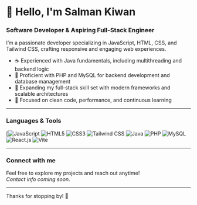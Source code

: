 # 👋 Hello, I'm Salman Kiwan

### Software Developer & Aspiring Full-Stack Engineer

I’m a passionate developer specializing in JavaScript, HTML, CSS, and Tailwind CSS, crafting responsive and engaging web experiences.

- ☕ Experienced with Java fundamentals, including multithreading and backend logic  
- 🐘 Proficient with PHP and MySQL for backend development and database management  
- 🚀 Expanding my full-stack skill set with modern frameworks and scalable architectures  
- 🌱 Focused on clean code, performance, and continuous learning  

---

### Languages & Tools

[![JavaScript](https://upload.wikimedia.org/wikipedia/commons/6/61/HTML5_logo_and_wordmark.svg)
![HTML5](https://img.shields.io/badge/-HTML5-E34F26?logo=html5&logoColor=white)
![CSS3](https://img.shields.io/badge/-CSS3-1572B6?logo=css3)
![Tailwind CSS](https://img.shields.io/badge/-Tailwind_CSS-06B6D4?logo=tailwind-css&logoColor=white)
![Java](https://img.shields.io/badge/-Java-007396?logo=java&logoColor=white)
![PHP](https://img.shields.io/badge/-PHP-777BB4?logo=php&logoColor=white)
![MySQL](https://img.shields.io/badge/-MySQL-4479A1?logo=mysql&logoColor=white)
![React.js](https://img.shields.io/badge/-React.js-61DAFB?logo=react&logoColor=black)
![Vite](https://img.shields.io/badge/-Vite-646CFF?logo=vite&logoColor=white)


---

### Connect with me

Feel free to explore my projects and reach out anytime!  
*Contact info coming soon.*

---

Thanks for stopping by! 🚀
